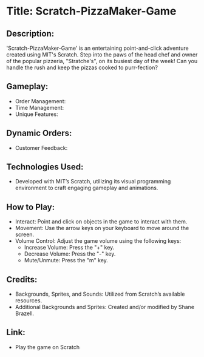 # Title: Scratch-PizzaMaker-Game

## Description:
'Scratch-PizzaMaker-Game' is an entertaining point-and-click adventure created using MIT's Scratch. Step into the paws of the head chef and owner of the popular pizzeria, "Stratche's", on its busiest day of the week! Can you handle the rush and keep the pizzas cooked to purr-fection?

## Gameplay:
- Order Management:
- Time Management:
- Unique Features:

## Dynamic Orders:
- Customer Feedback:

## Technologies Used:
- Developed with MIT’s Scratch, utilizing its visual programming environment to craft engaging gameplay and animations.

## How to Play:
- Interact: Point and click on objects in the game to interact with them.
- Movement: Use the arrow keys on your keyboard to move around the screen.
- Volume Control: Adjust the game volume using the following keys:
  - Increase Volume: Press the "+" key.
  - Decrease Volume: Press the "-" key.
  - Mute/Unmute: Press the "m" key.

## Credits:
- Backgrounds, Sprites, and Sounds: Utilized from Scratch’s available resources.
- Additional Backgrounds and Sprites: Created and/or modified by Shane Brazell.

## Link:
- Play the game on Scratch
